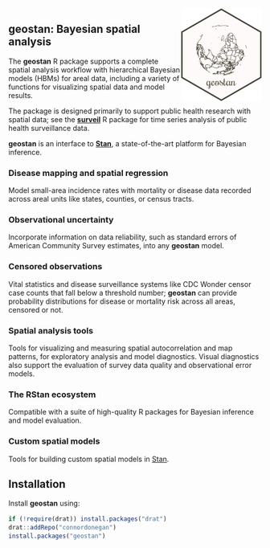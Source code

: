 
<!-- README.md is generated from README.Rmd. Please edit that file -->

<img src="man/figures/logo.png" align="right" width="160" />

## geostan: Bayesian spatial analysis

The **geostan** R package supports a complete spatial analysis workflow
with hierarchical Bayesian models (HBMs) for areal data, including a
variety of functions for visualizing spatial data and model results.

The package is designed primarily to support public health research with
spatial data; see the
[**surveil**](https://connordonegan.github.io/surveil) R package for
time series analysis of public health surveillance data.

**geostan** is an interface to [**Stan**](https://mc-stan.org), a
state-of-the-art platform for Bayesian inference.

### Disease mapping and spatial regression

Model small-area incidence rates with mortality or disease data recorded
across areal units like states, counties, or census tracts.

### Observational uncertainty

Incorporate information on data reliability, such as standard errors of
American Community Survey estimates, into any **geostan** model.

### Censored observations

Vital statistics and disease surveillance systems like CDC Wonder censor
case counts that fall below a threshold number; **geostan** can provide
probability distributions for disease or mortality risk across all
areas, censored or not.

### Spatial analysis tools

Tools for visualizing and measuring spatial autocorrelation and map
patterns, for exploratory analysis and model diagnostics. Visual
diagnostics also support the evaluation of survey data quality and
observational error models.

### The RStan ecosystem

Compatible with a suite of high-quality R packages for Bayesian
inference and model evaluation.

### Custom spatial models

Tools for building custom spatial models in
[Stan](https://mc-stan.org/).

## Installation

Install **geostan** using:

``` r
if (!require(drat)) install.packages("drat")
drat::addRepo("connordonegan")
install.packages("geostan")
```
